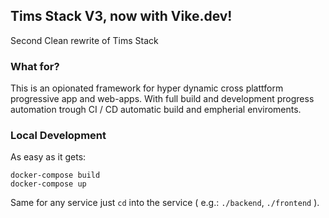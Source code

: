 ## Tims Stack V3, now with Vike.dev!

Second Clean rewrite of Tims Stack

### What for?

This is an opionated framework for hyper dynamic cross plattform progressive app and web-apps.
With full build and development progress automation trough CI / CD automatic build and empherial enviroments.

### Local Development

As easy as it gets:

```
docker-compose build
docker-compose up
```

Same for any service just `cd` into the service ( e.g.: `./backend`, `./frontend` ).